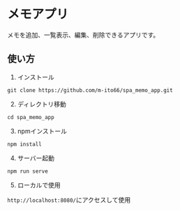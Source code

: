# メモアプリ

メモを追加、一覧表示、編集、削除できるアプリです。

## 使い方

1. インストール

`git clone https://github.com/m-ito66/spa_memo_app.git `

2. ディレクトリ移動

`cd spa_memo_app`

3. npmインストール

`npm install`

4. サーバー起動

`npm run serve`

5. ローカルで使用

`http://localhost:8080/`にアクセスして使用
